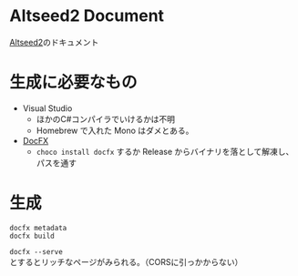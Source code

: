 # Altseed2 Document

[Altseed2](https://github.com/altseed/altseed2-csharp)のドキュメント

# 生成に必要なもの

- Visual Studio
  - ほかのC#コンパイラでいけるかは不明
  - Homebrew で入れた Mono はダメとある。
- [DocFX](https://github.com/dotnet/docfx)
  - `choco install docfx` するか Release からバイナリを落として解凍し、パスを通す

# 生成

```
docfx metadata
docfx build
```

`docfx --serve` とするとリッチなページがみられる。（CORSに引っかからない）
